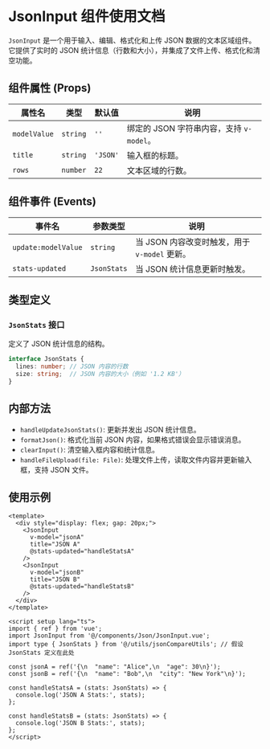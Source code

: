 # JsonInput 组件使用文档

`JsonInput` 是一个用于输入、编辑、格式化和上传 JSON 数据的文本区域组件。它提供了实时的 JSON 统计信息（行数和大小），并集成了文件上传、格式化和清空功能。

## 组件属性 (Props)

| 属性名       | 类型     | 默认值   | 说明                                   |
| ------------ | -------- | -------- | -------------------------------------- |
| `modelValue` | `string` | `''`     | 绑定的 JSON 字符串内容，支持 `v-model`。 |
| `title`      | `string` | `'JSON'` | 输入框的标题。                         |
| `rows`       | `number` | `22`     | 文本区域的行数。                       |

## 组件事件 (Events)

| 事件名          | 参数类型   | 说明                                   |
| --------------- | ---------- | -------------------------------------- |
| `update:modelValue` | `string`   | 当 JSON 内容改变时触发，用于 `v-model` 更新。 |
| `stats-updated` | `JsonStats` | 当 JSON 统计信息更新时触发。           |

## 类型定义

### `JsonStats` 接口

定义了 JSON 统计信息的结构。

```typescript
interface JsonStats {
  lines: number; // JSON 内容的行数
  size: string;  // JSON 内容的大小（例如 '1.2 KB'）
}
```

## 内部方法

- `handleUpdateJsonStats()`: 更新并发出 JSON 统计信息。
- `formatJson()`: 格式化当前 JSON 内容，如果格式错误会显示错误消息。
- `clearInput()`: 清空输入框内容和统计信息。
- `handleFileUpload(file: File)`: 处理文件上传，读取文件内容并更新输入框，支持 JSON 文件。

## 使用示例

```vue
<template>
  <div style="display: flex; gap: 20px;">
    <JsonInput
      v-model="jsonA"
      title="JSON A"
      @stats-updated="handleStatsA"
    />
    <JsonInput
      v-model="jsonB"
      title="JSON B"
      @stats-updated="handleStatsB"
    />
  </div>
</template>

<script setup lang="ts">
import { ref } from 'vue';
import JsonInput from '@/components/Json/JsonInput.vue';
import type { JsonStats } from '@/utils/jsonCompareUtils'; // 假设 JsonStats 定义在此处

const jsonA = ref('{\n  "name": "Alice",\n  "age": 30\n}');
const jsonB = ref('{\n  "name": "Bob",\n  "city": "New York"\n}');

const handleStatsA = (stats: JsonStats) => {
  console.log('JSON A Stats:', stats);
};

const handleStatsB = (stats: JsonStats) => {
  console.log('JSON B Stats:', stats);
};
</script>
```